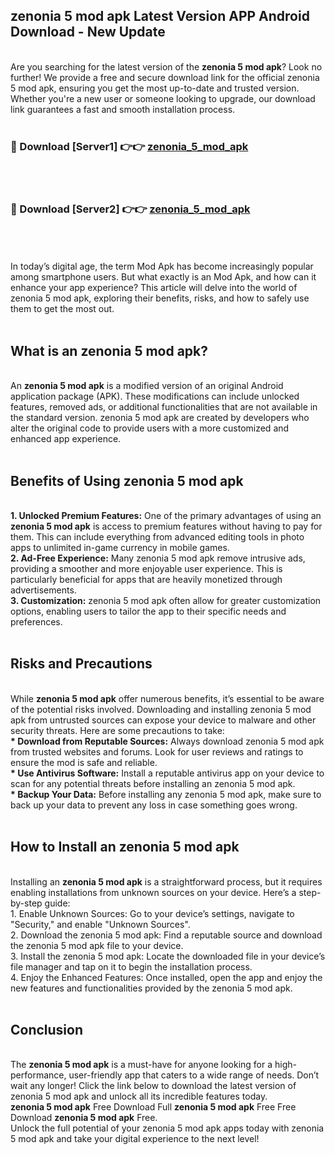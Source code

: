 ## zenonia 5 mod apk Latest Version APP Android Download - New Update
<br>
Are you searching for the latest version of the <strong>zenonia 5 mod apk</strong>? Look no further! We provide a free and secure download link for the official zenonia 5 mod apk, ensuring you get the most up-to-date and trusted version. Whether you're a new user or someone looking to upgrade, our download link guarantees a fast and smooth installation process.
<br>
<br>
<h3>🔴 Download [Server1] 👉👉 <a href="https://modyolo.store/zenonia+5+mod+apk">zenonia_5_mod_apk</a></h3><br>
<br>
<h3>🔴 Download [Server2] 👉👉 <a href="https://modyolo.store/zenonia+5+mod+apk">zenonia_5_mod_apk</a></h3><br>
<br>
<br>
In today’s digital age, the term Mod Apk has become increasingly popular among smartphone users. But what exactly is an Mod Apk, and how can it enhance your app experience? This article will delve into the world of zenonia 5 mod apk, exploring their benefits, risks, and how to safely use them to get the most out.
<br>
<br>
<h2>What is an zenonia 5 mod apk?</h2>
<br>
An <strong>zenonia 5 mod apk</strong> is a modified version of an original Android application package (APK). These modifications can include unlocked features, removed ads, or additional functionalities that are not available in the standard version. zenonia 5 mod apk are created by developers who alter the original code to provide users with a more customized and enhanced app experience.
<br>
<br>
<h2>Benefits of Using zenonia 5 mod apk</h2>
<br>
<strong> 1. Unlocked Premium Features:</strong> One of the primary advantages of using an <strong>zenonia 5 mod apk</strong> is access to premium features without having to pay for them. This can include everything from advanced editing tools in photo apps to unlimited in-game currency in mobile games.
<br>
<strong> 2. Ad-Free Experience:</strong> Many zenonia 5 mod apk remove intrusive ads, providing a smoother and more enjoyable user experience. This is particularly beneficial for apps that are heavily monetized through advertisements.
<br>
<strong> 3. Customization:</strong> zenonia 5 mod apk often allow for greater customization options, enabling users to tailor the app to their specific needs and preferences.
<br>
<br>
<h2>Risks and Precautions</h2>
<br>
While <strong>zenonia 5 mod apk</strong> offer numerous benefits, it’s essential to be aware of the potential risks involved. Downloading and installing zenonia 5 mod apk from untrusted sources can expose your device to malware and other security threats. Here are some precautions to take:
<br>
<strong> * Download from Reputable Sources:</strong> Always download zenonia 5 mod apk from trusted websites and forums. Look for user reviews and ratings to ensure the mod is safe and reliable.
<br>
<strong> * Use Antivirus Software:</strong> Install a reputable antivirus app on your device to scan for any potential threats before installing an zenonia 5 mod apk.
<br>
<strong> * Backup Your Data:</strong> Before installing any zenonia 5 mod apk, make sure to back up your data to prevent any loss in case something goes wrong.
<br>
<br>
<h2>How to Install an zenonia 5 mod apk</h2>
<br>
Installing an <strong>zenonia 5 mod apk</strong> is a straightforward process, but it requires enabling installations from unknown sources on your device. Here’s a step-by-step guide:
<br>
 1. Enable Unknown Sources: Go to your device’s settings, navigate to "Security," and enable "Unknown Sources".
<br>
 2. Download the zenonia 5 mod apk: Find a reputable source and download the zenonia 5 mod apk file to your device.
<br>
 3. Install the zenonia 5 mod apk: Locate the downloaded file in your device’s file manager and tap on it to begin the installation process.
<br>
 4. Enjoy the Enhanced Features: Once installed, open the app and enjoy the new features and functionalities provided by the zenonia 5 mod apk.
<br>
<br>
<h2><strong>Conclusion</strong></h2>
<br>
The <strong>zenonia 5 mod apk</strong> is a must-have for anyone looking for a high-performance, user-friendly app that caters to a wide range of needs. Don’t wait any longer! Click the link below to download the latest version of zenonia 5 mod apk and unlock all its incredible features today.
<br>
<strong>zenonia 5 mod apk</strong> Free Download Full <strong>zenonia 5 mod apk</strong> Free Free Download <strong>zenonia 5 mod apk</strong> Free.
<br>
Unlock the full potential of your zenonia 5 mod apk apps today with zenonia 5 mod apk and take your digital experience to the next level!